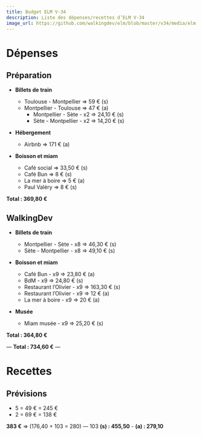 ```yaml
---
title: Budget ELM V-34
description: Liste des dépenses/recettes d’ELM V-34
image_url: https://github.com/walkingdev/elm/blob/master/v34/media/elm.png?raw=true
---
```


# Dépenses

## Préparation

* **Billets de train**
  * Toulouse - Montpellier => 59 € (s)
  * Montpellier - Toulouse => 47 € (a)
	* Montpellier - Sète - x2 => 24,10 € (s)
	* Sète - Montpellier - x2 => 14,20 € (s)

* **Hébergement**
	* Airbnb => 171 € (a)

* **Boisson et miam**
	* Café social => 33,50 € (s)
	* Café Bun => 8 € (s)
	* La mer à boire => 5 € (a)
	* Paul Valéry => 8 € (s)

**Total : 369,80 €**

## WalkingDev

* **Billets de train**
	* Montpellier - Sète - x8 => 46,30 € (s)
	* Sète - Montpellier - x8 => 49,10 € (s)

* **Boisson et miam**
	* Café Bun - x9 => 23,80 € (a)
	* BdM - x9 => 24,80 € (s)
	* Restaurant l’Olivier - x9 => 163,30 € (s)
	* Restaurant l’Olivier - x9 => 12 € (a)
	* La mer à boire - x9 => 20 € (a)

* **Musée**
	* Miam musée - x9 => 25,20 € (s)

**Total : 364,80 €**

—
**Total : 734,60 €**
—


# Recettes

## Prévisions
* 5 = 49 € = 245 €
* 2 = 69 € = 138 €

**383 €** => (176,40 + 103 = 280) — 103
**(s) : 455,50** - **(a) : 279,10**
